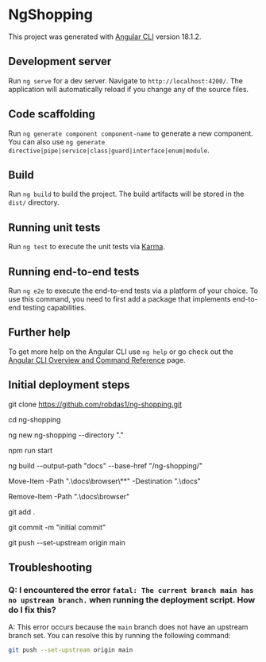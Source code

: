 # NgShopping

This project was generated with [Angular CLI](https://github.com/angular/angular-cli) version 18.1.2.

## Development server

Run `ng serve` for a dev server. Navigate to `http://localhost:4200/`. The application will automatically reload if you change any of the source files.

## Code scaffolding

Run `ng generate component component-name` to generate a new component. You can also use `ng generate directive|pipe|service|class|guard|interface|enum|module`.

## Build

Run `ng build` to build the project. The build artifacts will be stored in the `dist/` directory.

## Running unit tests

Run `ng test` to execute the unit tests via [Karma](https://karma-runner.github.io).

## Running end-to-end tests

Run `ng e2e` to execute the end-to-end tests via a platform of your choice. To use this command, you need to first add a package that implements end-to-end testing capabilities.

## Further help

To get more help on the Angular CLI use `ng help` or go check out the [Angular CLI Overview and Command Reference](https://angular.dev/tools/cli) page.

## Initial deployment steps


git clone https://github.com/robdas1/ng-shopping.git


cd ng-shopping


ng new ng-shopping --directory "."


npm run start


ng build --output-path "docs" --base-href  "/ng-shopping/"


Move-Item -Path ".\docs\browser\\**" -Destination ".\docs"


Remove-Item -Path ".\docs\browser"


git add .


git commit -m "initial commit"


git push --set-upstream origin main


## Troubleshooting

### Q: I encountered the error `fatal: The current branch main has no upstream branch.` when running the deployment script. How do I fix this?

A: This error occurs because the `main` branch does not have an upstream branch set. You can resolve this by running the following command:

```sh
git push --set-upstream origin main
```


